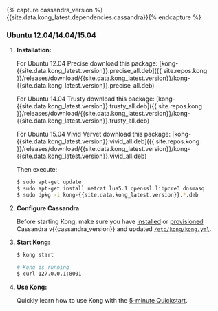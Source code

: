 {% capture cassandra_version %}{{site.data.kong_latest.dependencies.cassandra}}{% endcapture %}

### Ubuntu 12.04/14.04/15.04

1. **Installation:**

    For Ubuntu 12.04 Precise download this package: [kong-{{site.data.kong_latest.version}}.precise_all.deb]({{ site.repos.kong }}/releases/download/{{site.data.kong_latest.version}}/kong-{{site.data.kong_latest.version}}.precise_all.deb)

    For Ubuntu 14.04 Trusty download this package: [kong-{{site.data.kong_latest.version}}.trusty_all.deb]({{ site.repos.kong }}/releases/download/{{site.data.kong_latest.version}}/kong-{{site.data.kong_latest.version}}.trusty_all.deb)

    For Ubuntu 15.04 Vivid Vervet download this package: [kong-{{site.data.kong_latest.version}}.vivid_all.deb]({{ site.repos.kong }}/releases/download/{{site.data.kong_latest.version}}/kong-{{site.data.kong_latest.version}}.vivid_all.deb)

    Then execute:

    ```bash
    $ sudo apt-get update
    $ sudo apt-get install netcat lua5.1 openssl libpcre3 dnsmasq
    $ sudo dpkg -i kong-{{site.data.kong_latest.version}}.*.deb
    ```

2. **Configure Cassandra**

    Before starting Kong, make sure you have [installed](http://www.apache.org/dyn/closer.cgi?path=/cassandra/{{cassandra_version}}/apache-cassandra-{{cassandra_version}}-bin.tar.gz) or [provisioned](http://kongdb.org) Cassandra v{{cassandra_version}} and updated [`/etc/kong/kong.yml`](/docs/{{site.data.kong_latest.release}}/configuration/#databases_available.*).

3. **Start Kong:**

    ```bash
    $ kong start

    # Kong is running
    $ curl 127.0.0.1:8001
    ```

4. **Use Kong:**

    Quickly learn how to use Kong with the [5-minute Quickstart](/docs/{{site.data.kong_latest.release}}/getting-started/quickstart).
